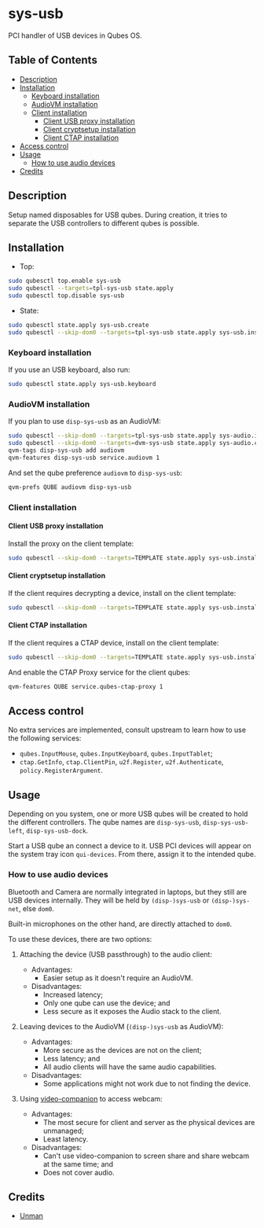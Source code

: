 # sys-usb

PCI handler of USB devices in Qubes OS.

## Table of Contents

*   [Description](#description)
*   [Installation](#installation)
    *   [Keyboard installation](#keyboard-installation)
    *   [AudioVM installation](#audiovm-installation)
    *   [Client installation](#client-installation)
        *   [Client USB proxy installation](#client-usb-proxy-installation)
        *   [Client cryptsetup installation](#client-cryptsetup-installation)
        *   [Client CTAP installation](#client-ctap-installation)
*   [Access control](#access-control)
*   [Usage](#usage)
    *   [How to use audio devices](#how-to-use-audio-devices)
*   [Credits](#credits)

## Description

Setup named disposables for USB qubes. During creation, it tries to separate
the USB controllers to different qubes is possible.

## Installation

*   Top:

```sh
sudo qubesctl top.enable sys-usb
sudo qubesctl --targets=tpl-sys-usb state.apply
sudo qubesctl top.disable sys-usb
```

*   State:

<!-- pkg:begin:post-install -->

```sh
sudo qubesctl state.apply sys-usb.create
sudo qubesctl --skip-dom0 --targets=tpl-sys-usb state.apply sys-usb.install
```

<!-- pkg:end:post-install -->

### Keyboard installation

If you use an USB keyboard, also run:

```sh
sudo qubesctl state.apply sys-usb.keyboard
```

### AudioVM installation

If you plan to use `disp-sys-usb` as an AudioVM:

```sh
sudo qubesctl --skip-dom0 --targets=tpl-sys-usb state.apply sys-audio.install
sudo qubesctl --skip-dom0 --targets=dvm-sys-usb state.apply sys-audio.configure-dvm
qvm-tags disp-sys-usb add audiovm
qvm-features disp-sys-usb service.audiovm 1
```

And set the qube preference `audiovm` to `disp-sys-usb`:

```sh
qvm-prefs QUBE audiovm disp-sys-usb
```

### Client installation

#### Client USB proxy installation

Install the proxy on the client template:

```sh
sudo qubesctl --skip-dom0 --targets=TEMPLATE state.apply sys-usb.install-client-proxy
```

#### Client cryptsetup installation

If the client requires decrypting a device, install on the client template:

```sh
sudo qubesctl --skip-dom0 --targets=TEMPLATE state.apply sys-usb.install-client-cryptsetup
```

#### Client CTAP installation

If the client requires a CTAP device, install on the client template:

```sh
sudo qubesctl --skip-dom0 --targets=TEMPLATE state.apply sys-usb.install-client-fido
```

And enable the CTAP Proxy service for the client qubes:

```sh
qvm-features QUBE service.qubes-ctap-proxy 1
```

## Access control

No extra services are implemented, consult upstream to learn how to use the
following services:

*   `qubes.InputMouse`, `qubes.InputKeyboard`, `qubes.InputTablet`;
*   `ctap.GetInfo`, `ctap.ClientPin`, `u2f.Register`, `u2f.Authenticate`,
    `policy.RegisterArgument`.

## Usage

Depending on you system, one or more USB qubes will be created to hold the
different controllers. The qube names are `disp-sys-usb`, `disp-sys-usb-left`,
`disp-sys-usb-dock`.

Start a USB qube an connect a device to it. USB PCI devices will appear on the
system tray icon `qui-devices`. From there, assign it to the intended qube.

### How to use audio devices

Bluetooth and Camera are normally integrated in laptops, but they still are
USB devices internally. They will be held by `(disp-)sys-usb` or
`(disp-)sys-net`, else `dom0`.

Built-in microphones on the other hand, are directly attached to `dom0`.

To use these devices, there are two options:

1.  Attaching the device (USB passthrough) to the audio client:
    *   Advantages:
        *   Easier setup as it doesn't require an AudioVM.
    *   Disadvantages:
        *   Increased latency;
        *   Only one qube can use the device; and
        *   Less secure as it exposes the Audio stack to the client.

2.  Leaving devices to the AudioVM (`(disp-)sys-usb` as AudioVM):
    *   Advantages:
        *   More secure as the devices are not on the client;
        *   Less latency; and
        *   All audio clients will have the same audio capabilities.
    *   Disadvantages:
        *   Some applications might not work due to not finding the device.

3.  Using [video-companion](../video-companion/README.md) to access webcam:
    *   Advantages:
        *   The most secure for client and server as the physical devices are
          unmanaged;
        *   Least latency.
    *   Disadvantages:
        *   Can't use video-companion to screen share and share webcam at the
          same time; and
        *   Does not cover audio.

## Credits

*   [Unman](https://github.com/unman/shaker/blob/main/sys-usb)
